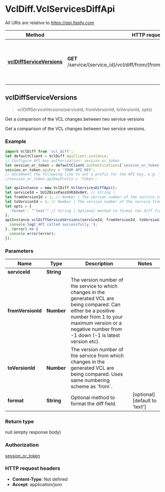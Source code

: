 # VclDiff.VclServicesDiffApi

All URIs are relative to *https://api.fastly.com*

Method | HTTP request | Description
------------- | ------------- | -------------
[**vclDiffServiceVersions**](VclServicesDiffApi.md#vclDiffServiceVersions) | **GET** /service/{service_id}/vcl/diff/from/{from_version_id}/to/{to_version_id} | Get a comparison of the VCL changes between two service versions



## vclDiffServiceVersions

> vclDiffServiceVersions(serviceId, fromVersionId, toVersionId, opts)

Get a comparison of the VCL changes between two service versions

Get a comparison of the VCL changes between two service versions.

### Example

```javascript
import VclDiff from 'vcl_diff';
let defaultClient = VclDiff.ApiClient.instance;
// Configure API key authorization: session_or_token
let session_or_token = defaultClient.authentications['session_or_token'];
session_or_token.apiKey = 'YOUR API KEY';
// Uncomment the following line to set a prefix for the API key, e.g. "Token" (defaults to null)
//session_or_token.apiKeyPrefix = 'Token';

let apiInstance = new VclDiff.VclServicesDiffApi();
let serviceId = SU1Z0isxPaozGVKXdv0eY; // String | 
let fromVersionId = 1; // Number | The version number of the service to which changes in the generated VCL are being compared. Can either be a positive number from 1 to your maximum version or a negative number from -1 down (-1 is latest version etc).
let toVersionId = 2; // Number | The version number of the service from which changes in the generated VCL are being compared. Uses same numbering scheme as `from`.
let opts = {
  'format': "'text'" // String | Optional method to format the diff field.
};
apiInstance.vclDiffServiceVersions(serviceId, fromVersionId, toVersionId, opts).then(() => {
  console.log('API called successfully.');
}, (error) => {
  console.error(error);
});

```

### Parameters


Name | Type | Description  | Notes
------------- | ------------- | ------------- | -------------
 **serviceId** | **String**|  | 
 **fromVersionId** | **Number**| The version number of the service to which changes in the generated VCL are being compared. Can either be a positive number from 1 to your maximum version or a negative number from -1 down (-1 is latest version etc). | 
 **toVersionId** | **Number**| The version number of the service from which changes in the generated VCL are being compared. Uses same numbering scheme as &#x60;from&#x60;. | 
 **format** | **String**| Optional method to format the diff field. | [optional] [default to &#39;text&#39;]

### Return type

null (empty response body)

### Authorization

[session_or_token](../README.md#session_or_token)

### HTTP request headers

- **Content-Type**: Not defined
- **Accept**: application/json

